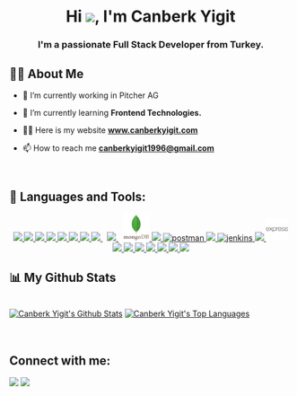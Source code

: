 <h1 align="center">Hi <img src="https://raw.githubusercontent.com/MartinHeinz/MartinHeinz/master/wave.gif" width="30px">, I'm Canberk Yigit</h1>
<h3 align="center">I'm a passionate Full Stack Developer from Turkey.</h3>


## 🙋‍♂️ About Me



- 🔭 I’m currently working in Pitcher AG

- 🌱 I’m currently learning **Frontend Technologies.**

- 👨‍💻 Here is my website **www.canberkyigit.com**

- 📫 How to reach me **canberkyigit1996@gmail.com**

<br>

## 🚀 Languages and Tools:

<p align="center"> 
    <a href="https://reactjs.org/" target="_blank"> <img src="https://img.icons8.com/color/48/000000/react-native.png"/> </a>
    <a href="https://spring.io/projects/spring-boot" target="_blank"> <img src="https://img.icons8.com/color/48/000000/spring-logo.png"/> </a> 
    <a href="https://developer.mozilla.org/en-US/docs/Web/JavaScript" target="_blank"> <img src="https://img.icons8.com/color/48/000000/javascript.png"/> </a> 
    <a href="https://www.w3.org/html/" target="_blank"> <img src="https://img.icons8.com/color/48/000000/html-5.png"/> </a> 
    <a href="https://www.w3schools.com/css/" target="_blank"> <img src="https://img.icons8.com/color/48/000000/css3.png"/> </a> 
    <a href="https://getbootstrap.com" target="_blank"> <img src="https://img.icons8.com/color/48/000000/bootstrap.png"/> </a> 
    <a href="https://www.python.org" target="_blank"> <img src="https://img.icons8.com/color/48/000000/python.png"/> </a> 
    <a style="padding-right:8px;" href="https://nodejs.org" target="_blank"> <img src="https://img.icons8.com/color/48/000000/nodejs.png"/> </a> 
    <a style="padding-right:8px;" href="https://www.mysql.com/" target="_blank"> <img src="https://img.icons8.com/fluent/50/000000/mysql-logo.png"/> </a>
    <a href="https://www.mongodb.com/" target="_blank"> <img src="https://raw.githubusercontent.com/devicons/devicon/master/icons/mongodb/mongodb-original-wordmark.svg" alt="mongodb" width="48" height="48"/> </a> 
    <a href="https://firebase.google.com/" target="_blank"> <img src="https://img.icons8.com/color/48/000000/firebase.png"/> </a> 
    <a href="https://postman.com" target="_blank"> <img src="https://www.vectorlogo.zone/logos/getpostman/getpostman-icon.svg" alt="postman" width="45" height="45"/> </a>   
    <a href="https://git-scm.com/" target="_blank"> <img src="https://img.icons8.com/color/48/000000/git.png"/> </a> 
    <a href="https://www.jenkins.io" target="_blank"> <img src="https://www.vectorlogo.zone/logos/jenkins/jenkins-icon.svg" alt="jenkins" width="48" height="48"/> </a> 
    <a href="https://redux.js.org" target="_blank"> <img src="https://img.icons8.com/color/48/000000/redux.png"/> </a>
    <a href="https://expressjs.com" target="_blank"> <img src="https://raw.githubusercontent.com/devicons/devicon/master/icons/express/express-original-wordmark.svg" alt="express" width="40" height="40"/> </a>
    <a href="https://vuejs.org" target="_blank"> <img src="https://img.icons8.com/color/48/000000/vue-js.png"/> </a>
    <a href="https://www.cplusplus.com" target="_blank"> <img src="https://img.icons8.com/color/48/000000/c-plus-plus-logo.png"/> </a>
    <a href="https://docs.microsoft.com/en-us/dotnet/csharp/" target="_blank"> <img src="https://img.icons8.com/color/48/000000/c-sharp-logo-2.png"/> </a>
    <a href="https://www.kali.org" target="_blank"> <img src="https://img.icons8.com/color/48/000000/kali-linux.png"/> </a>
    <a href="https://laravel.com" target="_blank"> <img src="https://img.icons8.com/fluency/48/000000/laravel.png"/> </a>
    <a href="https://www.linux.org" target="_blank"> <img src="https://img.icons8.com/color/48/000000/linux--v1.png"/> </a>
    <a href="https://ubuntu.com" target="_blank"> <img src="https://img.icons8.com/color/48/000000/ubuntu--v1.png"/> </a>
</p>

<!-- [![React Badge](https://img.shields.io/badge/-React-61DBFB?style=for-the-badge&labelColor=black&logo=react&logoColor=61DBFB)](#)  [![Javascript Badge](https://img.shields.io/badge/-Javascript-F0DB4F?style=for-the-badge&labelColor=black&logo=javascript&logoColor=F0DB4F)](#) [![Typescript Badge](https://img.shields.io/badge/-Typescript-007acc?style=for-the-badge&labelColor=black&logo=typescript&logoColor=007acc)](#) [![Nodejs Badge](https://img.shields.io/badge/-Nodejs-3C873A?style=for-the-badge&labelColor=black&logo=node.js&logoColor=3C873A)](#) [![GraphQL Badge](https://img.shields.io/badge/-GraphQl-e535ab?style=for-the-badge&labelColor=black&logo=node.js&logoColor=e535ab)](#) -->



## 📊 My Github Stats

  <br/>
    <a href="https://github.com/canberkyigit/github-readme-stats"><img alt="Canberk Yigit's Github Stats" src="https://github-readme-stats.vercel.app/api?username=canberkyigit&show_icons=true&count_private=true&theme=react&hide_border=true&bg_color=0D1117" /></a>
  <a href="https://github.com/canberkyigit/github-readme-stats"><img alt="Canberk Yigit's Top Languages" src="https://github-readme-stats.vercel.app/api/top-langs/?username=canberkyigit&langs_count=8&count_private=true&layout=compact&theme=react&hide_border=true&bg_color=0D1117" /></a>
  <br/>
  

<br/>
<br/>

## Connect with me:
<p align="left">

<a href = "https://www.linkedin.com/in/canberk-yigit/"><img src="https://img.icons8.com/fluent/48/000000/linkedin.png"/></a>
<a href = "https://www.instagram.com/canberkyigit/"><img src="https://img.icons8.com/fluent/48/000000/instagram-new.png"/></a>


</p>

